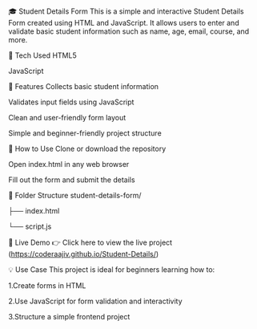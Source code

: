 🎓 Student Details Form
This is a simple and interactive Student Details Form created using HTML and JavaScript. It allows users to enter and validate basic student information such as name, age, email, course, and more.

🔧 Tech Used
HTML5

JavaScript 

📌 Features
Collects basic student information

Validates input fields using JavaScript

Clean and user-friendly form layout

Simple and beginner-friendly project structure

🚀 How to Use
Clone or download the repository

Open index.html in any web browser

Fill out the form and submit the details

📁 Folder Structure
student-details-form/

├── index.html

└── script.js

🔗 Live Demo
👉 Click here to view the live project
(https://coderaajiv.github.io/Student-Details/)

💡 Use Case
This project is ideal for beginners learning how to:

1.Create forms in HTML

2.Use JavaScript for form validation and interactivity

3.Structure a simple frontend project


